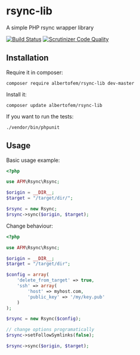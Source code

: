 rsync-lib
=========

A simple PHP rsync wrapper library

[![Build Status](https://secure.travis-ci.org/albertofem/rsync-lib.png?branch=master)](http://travis-ci.org/albertofem/rsync-lib) [![Scrutinizer Code Quality](https://scrutinizer-ci.com/g/albertofem/rsync-lib/badges/quality-score.png?s=e6f2859cbe311a4bd952cdedd78ab0817e4e4c3d)](https://scrutinizer-ci.com/g/albertofem/rsync-lib/)

Installation
--------

Require it in composer:

    composer require albertofem/rsync-lib dev-master

Install it:

    composer update albertofem/rsync-lib

If you want to run the tests:

    ./vendor/bin/phpunit

Usage
---------

Basic usage example:

```php
<?php

use AFM\Rsync\Rsync;

$origin = __DIR__;
$target = "/target/dir/";

$rsync = new Rsync;
$rsync->sync($origin, $target);
```

Change behaviour:

```php
<?php

use AFM\Rsync\Rsync;

$origin = __DIR__;
$target = "/target/dir";

$config = array(
    'delete_from_target' => true, 
    'ssh' => array(
        'host' => myhost.com, 
        'public_key' => '/my/key.pub'
    )
);

$rsync = new Rsync($config);

// change options programatically
$rsync->setFollowSymlinks(false);

$rsync->sync($origin, $target);
```